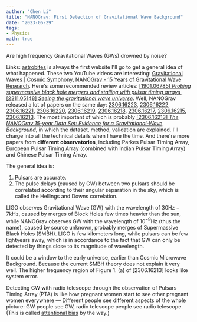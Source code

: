 ```yaml
---
author: "Chen Li"
title: "NANOGrav: First Detection of Gravitational Wave Background"
date: "2023-06-29"
tags: 
- Physics
math: true
---
```


Are high frequency Gravitational Waves (GWs) drowned by noise?

Links: [astrobites](https://astrobites.org/2023/06/28/drop-the-bass-evidence-for-a-gravitational-wave-background-from-a-galaxy-sized-detector/) is always the first website I'll go to get a general idea of what happened. These two YouTube videos are interesting: [Gravitational Waves | Cosmic Symphony](https://www.youtube.com/watch?v=c2EKbvnee3o), [NANOGrav - 15 Years of Gravitational Wave Research](https://www.youtube.com/watch?v=rkdyVA0xiVI&t=11s). Here's some recommended review articles: [[1901.06785] _Probing supermassive black hole mergers and stalling with pulsar timing arrays_](https://arxiv.org/abs/1901.06785), [[2211.05148] _Seeing the gravitational wave universe_](https://arxiv.org/abs/2211.05148). Well, NANOGrav released a lot of papers on the same day: [2306.16223](https://arxiv.org/abs/2306.16223), [2306.16222](https://arxiv.org/abs/2306.16222), [2306.16221](https://arxiv.org/abs/2306.16221), [2306.16220](https://arxiv.org/abs/2306.16220), [2306.16219](https://arxiv.org/abs/2306.16219), [2306.16218](https://arxiv.org/abs/2306.16218), [2306.16217](https://arxiv.org/abs/2306.16217), [2306.16215](https://arxiv.org/abs/2306.16215), [2306.16213](https://arxiv.org/abs/2306.16213). The most important of which is probably [[2306.16213] _The NANOGrav 15-year Data Set: Evidence for a Gravitational-Wave Background_](https://arxiv.org/abs/2306.16213), in which the dataset, method, validation are explained. I'll charge into all the technical details when I have the time. And there're more papers from __different observatories__, including Parkes Pulsar Timing Array, European Pulsar Timing Array (combined with Indian Pulsar Timing Array) and Chinese Pulsar Timing Array.

The general idea is:
1. Pulsars are accurate.
2. The pulse delays (caused by GW) between two pulsars should be correlated according to their angular separation in the sky, which is called the Hellings and Downs correlation.

LIGO observes Gravitational Wave (GW) with the wavelength of $30 \text{Hz} - 7 \text{kHz}$, caused by merges of Block Holes few times heavier than the sun, while NANOGrav observes GW with the wavelength of $10^{-9} \text{Hz}$ (thus the name), caused by source unknown, probably merges of Supermassive Black Holes (SMBH). LIGO is few kilometers long, while pulsars can be few lightyears away, which is in accordance to the fact that GW can only be detected by things close to its magnitude of wavelength.

It could be a window to the early universe, earlier than Cosmic Microwave Background. Because the current SMBH theory does not explain it very well. The higher frequency region of Figure 1. (a) of [2306.16213] looks like system error.

Detecting GW with radio telescope through the observation of Pulsars Timing Array (PTA) is like how pregnant women start to see other pregnant women everywhere — Different people see different aspects of the whole picture: GW people see GW, radio telescope people see radio telescope. (This is called [attentional bias](https://chenli2049.github.io/posts/20230304-book-review-lost-in-math/) by the way.)